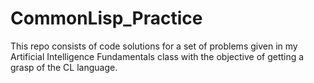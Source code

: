 # CommonLisp_Practice
This repo consists of code solutions for a set of problems given in my Artificial Intelligence Fundamentals class with the objective of getting a grasp of the CL language.
